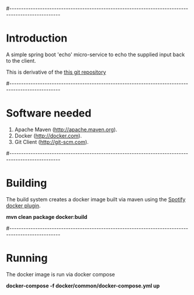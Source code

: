 #---------------------------------------------------------------------------------------------------
# Introduction

A simple spring boot 'echo' micro-service to echo the supplied input back to the client.

This is derivative of the [this git repository](https://github.com/carnellj/spmia-chapter1)

#---------------------------------------------------------------------------------------------------
# Software needed
1.	Apache Maven (http://apache.maven.org). 
2.	Docker (http://docker.com).
3.	Git Client (http://git-scm.com).

#---------------------------------------------------------------------------------------------------
# Building

The build system creates a docker image built via maven using the [Spotify docker plugin](https://github.com/spotify/docker-maven-plugin). 

   **mvn clean package docker:build**

#---------------------------------------------------------------------------------------------------
# Running

The docker image is run via docker compose

   **docker-compose -f docker/common/docker-compose.yml up**


